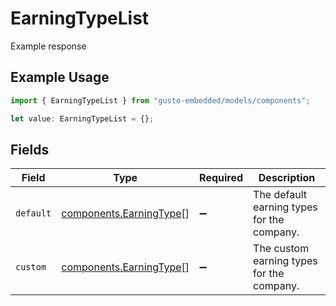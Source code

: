 # EarningTypeList

Example response

## Example Usage

```typescript
import { EarningTypeList } from "gusto-embedded/models/components";

let value: EarningTypeList = {};
```

## Fields

| Field                                                              | Type                                                               | Required                                                           | Description                                                        |
| ------------------------------------------------------------------ | ------------------------------------------------------------------ | ------------------------------------------------------------------ | ------------------------------------------------------------------ |
| `default`                                                          | [components.EarningType](../../models/components/earningtype.md)[] | :heavy_minus_sign:                                                 | The default earning types for the company.                         |
| `custom`                                                           | [components.EarningType](../../models/components/earningtype.md)[] | :heavy_minus_sign:                                                 | The custom earning types for the company.                          |